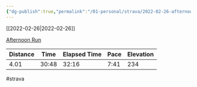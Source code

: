 ```yaml
---
{"dg-publish":true,"permalink":"/01-personal/strava/2022-02-26-afternoon-run/"}
---
```



[[2022-02-26\|2022-02-26]]

[Afternoon Run](https://www.strava.com/activities/6749106768)

| Distance | Time  | Elapsed Time | Pace | Elevation |
| -------- | ----- | ------------ | ---- | --------- |
| 4.01     | 30:48 | 32:16        | 7:41 | 234       |




#strava

